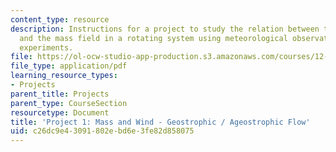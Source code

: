 ```yaml
---
content_type: resource
description: Instructions for a project to study the relation between the wind field
  and the mass field in a rotating system using meteorological observations and laboratory
  experiments.
file: https://ol-ocw-studio-app-production.s3.amazonaws.com/courses/12-307-weather-and-climate-laboratory-spring-2009/c26dc9e43091802ebd6e3fe82d858075_masswind.pdf
file_type: application/pdf
learning_resource_types:
- Projects
parent_title: Projects
parent_type: CourseSection
resourcetype: Document
title: 'Project 1: Mass and Wind - Geostrophic / Ageostrophic Flow'
uid: c26dc9e4-3091-802e-bd6e-3fe82d858075
---
```


